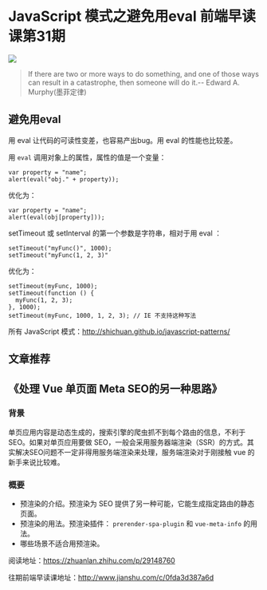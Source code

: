 # JavaScript 模式之避免用eval 前端早读课第31期
![](http://upload-images.jianshu.io/upload_images/7219342-9698b103b7cd5be7.jpg?imageMogr2/auto-orient/strip%7CimageView2/2/w/1240)

> If there are two or more ways to do something, and one of those ways can result in a catastrophe, then someone will do it.-- Edward A. Murphy(墨菲定律)

## 避免用eval
用 eval 让代码的可读性变差，也容易产出bug。用 eval 的性能也比较差。

用 `eval` 调用对象上的属性，属性的值是一个变量：
```
var property = "name";
alert(eval("obj." + property));
```

优化为：
```
var property = "name";
alert(eval(obj[property]));
```

setTimeout 或 setInterval 的第一个参数是字符串，相对于用 eval ：
```
setTimeout("myFunc()", 1000);
setTimeout("myFunc(1, 2, 3)"
```

优化为：
```
setTimeout(myFunc, 1000);
setTimeout(function () {
  myFunc(1, 2, 3);
}, 1000);
setTimeout(myFunc, 1000, 1, 2, 3); // IE 不支持这种写法
```

所有 JavaScript 模式：http://shichuan.github.io/javascript-patterns/

## 文章推荐
## 《处理 Vue 单页面 Meta SEO的另一种思路》
### 背景
单页应用内容是动态生成的，搜索引擎的爬虫抓不到每个路由的信息，不利于SEO。如果对单页应用要做 SEO，一般会采用服务器端渲染（SSR）的方式。其实解决SEO问题不一定非得用服务端渲染来处理，服务端渲染对于刚接触 vue 的新手来说比较难。

### 概要
* 预渲染的介绍。预渲染为 SEO 提供了另一种可能，它能生成指定路由的静态页面。
* 预渲染的用法。预渲染插件： `prerender-spa-plugin` 和 `vue-meta-info` 的用法。
* 哪些场景不适合用预渲染。

阅读地址：https://zhuanlan.zhihu.com/p/29148760


往期前端早读课地址：http://www.jianshu.com/c/0fda3d387a6d
